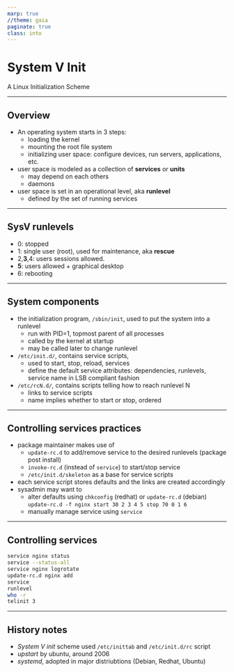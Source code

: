 ```yaml
---
marp: true
//theme: gaia
paginate: true
class: into
---
```


# System V Init
A Linux Initialization Scheme

---
## Overview
- An operating system starts in 3 steps:
	- loading the kernel
	- mounting the root file system
	- initializing user space: configure devices, run servers, applications, etc.
- user space is modeled as a collection of **services** or **units**
	- may depend on each others
	- daemons
- user space is set in an operational level, aka **runlevel**
	- defined by the set of running services
---

## SysV runlevels
- 0: stopped
- 1: single user (root), used for maintenance, aka **rescue**
- 2,**3**,4: users sessions allowed.
- **5**: users allowed + graphical desktop
- 6: rebooting
---

## System components
- the initialization program, `/sbin/init`, used to put the system into a runlevel
	- run with PID=1, topmost parent of all processes
	- called by the kernel at startup
	- may be called later to change runlevel
- `/etc/init.d/`, contains service scripts,
	- used to start, stop, reload, services
	- define the default service attributes: dependencies, runlevels, service name in LSB compliant fashion
- `/etc/rcN.d/`, contains scripts telling how to reach runlevel N
	- links to service scripts
	- name implies whether to start or stop, ordered
---

## Controlling services practices
- package maintainer makes use of
	- `update-rc.d` to add/remove service to the desired runlevels (package post install)
	- `invoke-rc.d` (instead of `service`) to start/stop service
	- `/etc/init.d/skeleton` as a base for service scripts
- each service script stores defaults and the links are created accordingly
- sysadmin may want to 
	- alter defaults using `chkconfig` (redhat) or `update-rc.d` (debian)
	`update-rc.d -f nginx start 30 2 3 4 5 stop 70 0 1 6`
	- manually manage service using `service`
---

## Controlling services
```bash
service nginx status
service --status-all
service nginx logrotate
update-rc.d nginx add
service
runlevel
who -r
telinit 3
```
---

## History notes
- *System V init* scheme used `/etc/inittab` and `/etc/init.d/rc` script
- *upstart* by ubuntu, around 2006
- *systemd*, adopted in major distriubtions (Debian, Redhat, Ubuntu)